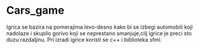 # Cars_game
Igrica se bazira na pomerajima levo-desno kako bi se izbegi automobili koji nadolaze i skupilo gorivo koji se neprestano
smanjuje,cilj igrice je preci sto duzu razdaljinu.
Pri izradi igrice koristi se c++ i biblioteka sfml.
